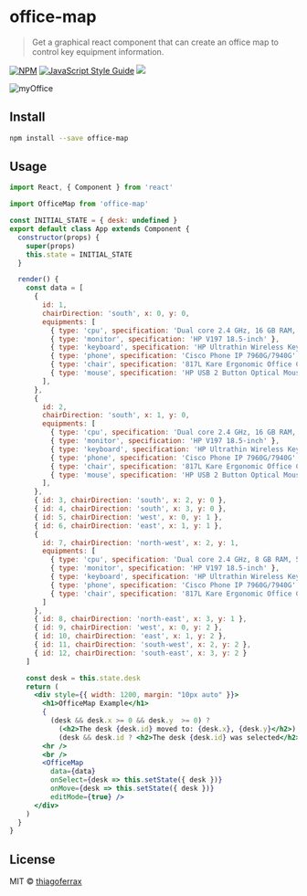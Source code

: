 # office-map

> Get a graphical react component that can create an office map to control key equipment information.

[![NPM](https://img.shields.io/npm/v/office-map.svg)](https://www.npmjs.com/package/office-map) [![JavaScript Style Guide](https://img.shields.io/badge/code_style-standard-brightgreen.svg)](https://standardjs.com)
<a href="https://opensource.org/licenses/MIT"><img src="https://img.shields.io/badge/License-MIT-blue.svg"></a>

![myOffice](https://user-images.githubusercontent.com/43149895/55953457-87531500-5c32-11e9-9a7d-7cb6bf870009.gif)

## Install

```bash
npm install --save office-map
```

## Usage

```jsx
import React, { Component } from 'react'

import OfficeMap from 'office-map'

const INITIAL_STATE = { desk: undefined }
export default class App extends Component {
  constructor(props) {
    super(props)
    this.state = INITIAL_STATE
  }

  render() {
    const data = [
      {
        id: 1,
        chairDirection: 'south', x: 0, y: 0,
        equipments: [
          { type: 'cpu', specification: 'Dual core 2.4 GHz, 16 GB RAM, 256 GB HD' },
          { type: 'monitor', specification: 'HP V197 18.5-inch' },
          { type: 'keyboard', specification: 'HP Ultrathin Wireless Keyboard' },
          { type: 'phone', specification: 'Cisco Phone IP 7960G/7940G' },
          { type: 'chair', specification: '817L Kare Ergonomic Office Chair' },
          { type: 'mouse', specification: 'HP USB 2 Button Optical Mouse' }
        ],
      },
      {
        id: 2,
        chairDirection: 'south', x: 1, y: 0,
        equipments: [
          { type: 'cpu', specification: 'Dual core 2.4 GHz, 16 GB RAM, 256 GB HD' },
          { type: 'monitor', specification: 'HP V197 18.5-inch' },
          { type: 'keyboard', specification: 'HP Ultrathin Wireless Keyboard' },
          { type: 'phone', specification: 'Cisco Phone IP 7960G/7940G' },
          { type: 'chair', specification: '817L Kare Ergonomic Office Chair' },
          { type: 'mouse', specification: 'HP USB 2 Button Optical Mouse' }
        ],
      },
      { id: 3, chairDirection: 'south', x: 2, y: 0 },
      { id: 4, chairDirection: 'south', x: 3, y: 0 },
      { id: 5, chairDirection: 'west', x: 0, y: 1 },
      { id: 6, chairDirection: 'east', x: 1, y: 1 },
      {
        id: 7, chairDirection: 'north-west', x: 2, y: 1,
        equipments: [
          { type: 'cpu', specification: 'Dual core 2.4 GHz, 8 GB RAM, 512 GB HD' },
          { type: 'monitor', specification: 'HP V197 18.5-inch' },
          { type: 'keyboard', specification: 'HP Ultrathin Wireless Keyboard' },
          { type: 'phone', specification: 'Cisco Phone IP 7960G/7940G' },
          { type: 'chair', specification: '817L Kare Ergonomic Office Chair' },
        ]
      },
      { id: 8, chairDirection: 'north-east', x: 3, y: 1 },
      { id: 9, chairDirection: 'west', x: 0, y: 2 },
      { id: 10, chairDirection: 'east', x: 1, y: 2 },
      { id: 11, chairDirection: 'south-west', x: 2, y: 2 },
      { id: 12, chairDirection: 'south-east', x: 3, y: 2 }
    ]

    const desk = this.state.desk
    return (
      <div style={{ width: 1200, margin: "10px auto" }}>
        <h1>OfficeMap Example</h1>
        {
          (desk && desk.x >= 0 && desk.y  >= 0) ? 
            (<h2>The desk {desk.id} moved to: {desk.x}, {desk.y}</h2>) : 
            (desk && desk.id ? <h2>The desk {desk.id} was selected</h2> : '')}
        <hr />
        <br />
        <OfficeMap 
          data={data} 
          onSelect={desk => this.setState({ desk })} 
          onMove={desk => this.setState({ desk })}
          editMode={true} />
      </div>
    )
  }
}
```

## License

MIT © [thiagoferrax](https://github.com/thiagoferrax)
